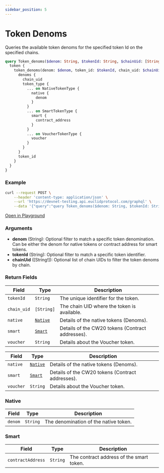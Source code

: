 ```yaml
---
sidebar_position: 5
---
```


# Token Denoms

Queries the available token denoms for the specified token Id on the specified chains.

```graphql
query Token_denoms($denom: String, $tokenId: String, $chainUid: [String!]) {
  token {
    token_denoms(denom: $denom, token_id: $tokenId, chain_uid: $chainUid) {
      denoms {
        chain_uid
        token_type {
          ... on NativeTokenType {
            native {
              denom
            }
          }
          ... on SmartTokenType {
            smart {
              contract_address
            }
          }
          ... on VoucherTokenType {
            voucher
          }
        }
      }
      token_id
    }
  }
}
```

### Example

```bash
curl --request POST \
    --header 'content-type: application/json' \
    --url 'https://devnet-testing.api.euclidprotocol.com/graphql' \
    --data '{"query":"query Token_denoms($denom: String, $tokenId: String, $chainUid: [String!]) {\n  token {\n    token_denoms(denom: $denom, token_id: $tokenId, chain_uid: $chainUid) {\n      denoms {\n        chain_uid\n        token_type {\n          ... on NativeTokenType {\n            native {\n              denom\n            }\n          }\n          ... on SmartTokenType {\n            smart {\n              contract_address\n            }\n          }\n          ... on VoucherTokenType {\n            voucher\n          }\n        }\n      }\n      token_id\n    }\n  }\n}","variables":{"denom":null,"tokenId":"usdc","chainUid":"injective"}}'
```

[Open in Playground](https://devnet-testing.api.euclidprotocol.com/?explorerURLState=N4IgJg9gxgrgtgUwHYBcQC4QEcYIE4CeABACoQDWyA%2BmMhHAM4AUAJLUvekQMop4CWSAOYAaIixQVkASTBdeA4WJZQAFgENBAVX5yiAbQWChAQgC6ASiLAAOkiJFJle7fsPHUpDTqMm7TuL%2BcGJO1LpcEp6yYmqaXjDh4rHaulau7u5BDNZ2GRnJ8bq5eQ6hXigEAA4IOW4lDgB0TUQQ9gBy6ij8AG4IZM4kVTXp9RlInT3DxaMZQdMzAL7zJUt19U0NLfbccOp4KP3Ig9W1M%2B4Mu-unZ%2B5QrXzqUChU6mBgeAgMDMv1q2d-Mw2WyIADUIDA1PhDkhjlM1qNuuDIXgfhkASsfuj3GUqEU1gDVgsQAsgA)

### Arguments

- **denom** (String): Optional filter to match a specific token denomination. Can be either the denom for native tokens or contract address for smart tokens.
- **tokenId** (String): Optional filter to match a specific token identifier.
- **chainUid** ([String!]): Optional list of chain UIDs to filter the token denoms by chain.


### Return Fields

| **Field**            | **Type**   | **Description**                               |
|------------------|--------|-------------------------------------------|
| `tokenId`           | `String`   | The unique identifier for the token.                                      |
| `chain_uid`        | `[String]` |The chain UID where the token is available.                        |
| `native`           | [`Native`](#native) | Details of the native tokens (Denoms).                   |
| `smart`            | [`Smart`](#smart) | Details of the CW20 tokens (Contract addresses).            |
| `voucher`           | `String`        | Details about the Voucher token. |

| **Field**            | **Type**   | **Description**                               |
|------------------|--------|-------------------------------------------|
| `native`           | [`Native`](#native) | Details of the native tokens (Denoms).                   |
| `smart`            | [`Smart`](#smart) | Details of the CW20 tokens (Contract addresses).            |
| `voucher`           | `String`        | Details about the Voucher token. |

### Native

| **Field**            | **Type**   | **Description**                               |
|------------------|--------|-------------------------------------------|
| `denom`            | `String` | The denomination of the native token.     |

### Smart

| **Field**            | **Type**   | **Description**                               |
|------------------|--------|-------------------------------------------|
| `contractAddress`  | `String` | The contract address of the smart token.  |